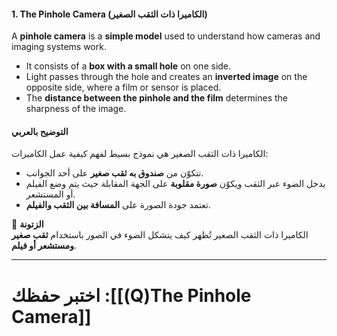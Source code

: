 

#### **1. The Pinhole Camera (الكاميرا ذات الثقب الصغير)**

A **pinhole camera** is a **simple model** used to understand how cameras and imaging systems work.

- It consists of a **box with a small hole** on one side.
- Light passes through the hole and creates an **inverted image** on the opposite side, where a film or sensor is placed.
- The **distance between the pinhole and the film** determines the sharpness of the image.

#### **التوضيح بالعربي**

الكاميرا ذات الثقب الصغير هي نموذج بسيط لفهم كيفية عمل الكاميرات:

- تتكوّن من **صندوق به ثقب صغير** على أحد الجوانب.
- يدخل الضوء عبر الثقب ويكوّن **صورة مقلوبة** على الجهة المقابلة حيث يتم وضع الفيلم أو المستشعر.
- تعتمد جودة الصورة على **المسافة بين الثقب والفيلم**.

📌 **الزتونة**  
الكاميرا ذات الثقب الصغير تُظهر كيف يتشكل الضوء في الصور باستخدام **ثقب صغير ومستشعر أو فيلم**.

---
# اختبر حفظك :[[(Q)The Pinhole Camera]]